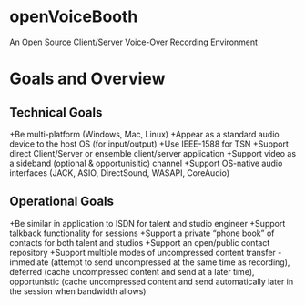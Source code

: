 # openVoiceBooth
An Open Source Client/Server Voice-Over Recording Environment

# Goals and Overview
## Technical Goals
+Be multi-platform (Windows, Mac, Linux)
+Appear as a standard audio device to the host OS (for input/output)
+Use IEEE-1588 for TSN
+Support direct Client/Server or ensemble client/server application
+Support video as a sideband (optional & opportunisitic) channel
+Support OS-native audio interfaces (JACK, ASIO, DirectSound, WASAPI, CoreAudio)

## Operational Goals
+Be similar in application to ISDN for talent and studio engineer
+Support talkback functionality for sessions
+Support a private “phone book” of contacts for both talent and studios
+Support an open/public contact repository
+Support multiple modes of uncompressed content transfer - immediate (attempt to send uncompressed at the same time as recording), deferred (cache uncompressed content and send at a later time), opportunistic (cache uncompressed content and send automatically later in the session when bandwidth allows)
